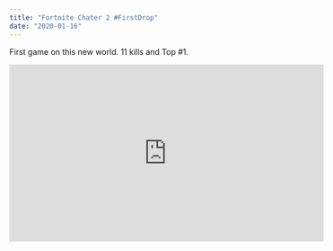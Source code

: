 ```yaml
---
title: "Fortnite Chater 2 #FirstDrop"
date: "2020-01-16"
---
```

First game on this new world.
11 kills and Top #1.
<div class="video"><iframe width="560" height="315" src="https://www.youtube.com/embed/S-Ia7CO_gE8" frameborder="0" allowfullscreen></iframe></div>